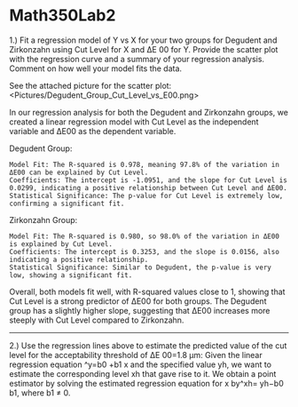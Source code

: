 # Math350Lab2


1.) Fit a regression model of Y vs X for your two groups for Degudent and Zirkonzahn using Cut Level for
X and ΔE 00 for Y. Provide the scatter plot with the regression curve and a summary of your regression
analysis. Comment on how well your model fits the data.

See the attached picture for the scatter plot: <Pictures/Degudent_Group_Cut_Level_vs_E00.png>

In our regression analysis for both the Degudent and Zirkonzahn groups, we created a linear regression model with Cut Level as the independent variable and ΔE00 as the dependent variable.

Degudent Group:

    Model Fit: The R-squared is 0.978, meaning 97.8% of the variation in ΔE00 can be explained by Cut Level.
    Coefficients: The intercept is -1.0951, and the slope for Cut Level is 0.0299, indicating a positive relationship between Cut Level and ΔE00.
    Statistical Significance: The p-value for Cut Level is extremely low, confirming a significant fit.

Zirkonzahn Group:

    Model Fit: The R-squared is 0.980, so 98.0% of the variation in ΔE00 is explained by Cut Level.
    Coefficients: The intercept is 0.3253, and the slope is 0.0156, also indicating a positive relationship.
    Statistical Significance: Similar to Degudent, the p-value is very low, showing a significant fit.

Overall, both models fit well, with R-squared values close to 1, showing that Cut Level is a strong predictor of ΔE00 for both groups. The Degudent group has a slightly higher slope, suggesting that ΔE00 increases more steeply with Cut Level compared to Zirkonzahn.

---

2.) Use the regression lines above to estimate the predicted value of the cut level for the acceptability
threshold of ΔE 00=1.8 μm:
Given the linear regression equation ^y=b0 +b1 x and the specified value yh, we want to estimate the
corresponding level xh that gave rise to it. We obtain a point estimator by solving the estimated
regression equation for x by^xh= yh−b0
b1, where b1 ≠ 0.



